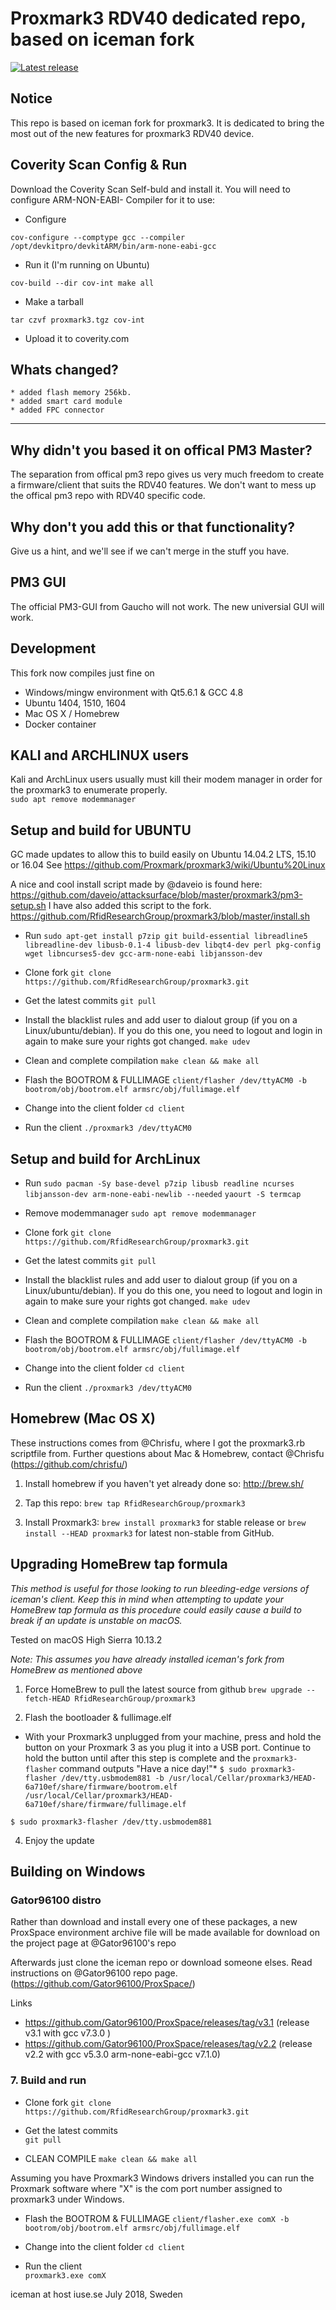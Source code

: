 Proxmark3 RDV40 dedicated repo,  based on iceman fork
===============
[![Latest release](https://img.shields.io/github/release/RfidResearchGroup/proxmark3.svg)](https://github.com/RfidResearchGroup/proxmark3/releases/latest)

## Notice      
This repo is based on iceman fork for proxmark3. It is dedicated to bring the most out of the new features for proxmark3 RDV40 device.

## Coverity Scan Config & Run
Download the Coverity Scan Self-buld and install it.
You will need to configure  ARM-NON-EABI- Compiler for it to use:

- Configure

`cov-configure --comptype gcc --compiler  /opt/devkitpro/devkitARM/bin/arm-none-eabi-gcc`

- Run it (I'm running on Ubuntu)

`cov-build --dir cov-int make all`

- Make a tarball

`tar czvf proxmark3.tgz cov-int`

- Upload it to coverity.com


## Whats changed?
	* added flash memory 256kb.
	* added smart card module
	* added FPC connector
	
---	
## Why didn't you based it on offical PM3 Master?
The separation from offical pm3 repo gives us very much freedom to create a firmware/client that suits the RDV40 features. We don't want to mess up the offical pm3 repo with RDV40 specific code.

## Why don't you add this or that functionality?
Give us a hint, and we'll see if we can't merge in the stuff you have. 
	
## PM3 GUI
The official PM3-GUI from Gaucho will not work. 
The new universial GUI will work.

## Development
This fork now compiles just fine on 
   - Windows/mingw environment with Qt5.6.1 & GCC 4.8
   - Ubuntu 1404, 1510, 1604
   - Mac OS X / Homebrew
   - Docker container

## KALI and ARCHLINUX users
Kali and ArchLinux users usually must kill their modem manager in order for the proxmark3 to enumerate properly.   
`sudo apt remove modemmanager`

## Setup and build for UBUNTU
GC made updates to allow this to build easily on Ubuntu 14.04.2 LTS, 15.10 or 16.04
See https://github.com/Proxmark/proxmark3/wiki/Ubuntu%20Linux

A nice and cool install script made by @daveio is found here: 
https://github.com/daveio/attacksurface/blob/master/proxmark3/pm3-setup.sh
I have also added this script to the fork.
https://github.com/RfidResearchGroup/proxmark3/blob/master/install.sh

- Run
`sudo apt-get install p7zip git build-essential libreadline5 libreadline-dev libusb-0.1-4 libusb-dev libqt4-dev perl pkg-config wget libncurses5-dev gcc-arm-none-eabi libjansson-dev`

- Clone fork
`git clone https://github.com/RfidResearchGroup/proxmark3.git`

- Get the latest commits
`git pull`

- Install the blacklist rules and  add user to dialout group (if you on a Linux/ubuntu/debian). If you do this one, you need to logout and login in again to make sure your rights got changed.
`make udev`

- Clean and complete compilation
`make clean && make all`
	
- Flash the BOOTROM & FULLIMAGE
`client/flasher /dev/ttyACM0 -b bootrom/obj/bootrom.elf armsrc/obj/fullimage.elf`
	
- Change into the client folder
`cd client`
	
- Run the client
`./proxmark3 /dev/ttyACM0`

## Setup and build for ArchLinux
- Run
`sudo pacman -Sy base-devel p7zip libusb readline ncurses libjansson-dev arm-none-eabi-newlib --needed`
`yaourt -S termcap`

- Remove modemmanager
`sudo apt remove modemmanager`

- Clone fork
`git clone https://github.com/RfidResearchGroup/proxmark3.git`

- Get the latest commits
`git pull`

- Install the blacklist rules and  add user to dialout group (if you on a Linux/ubuntu/debian). If you do this one, you need to logout and login in again to make sure your rights got changed.
`make udev`

- Clean and complete compilation
`make clean && make all`
	
- Flash the BOOTROM & FULLIMAGE
`client/flasher /dev/ttyACM0 -b bootrom/obj/bootrom.elf armsrc/obj/fullimage.elf`
	
- Change into the client folder
`cd client`
	
- Run the client
`./proxmark3 /dev/ttyACM0`
						   
## Homebrew (Mac OS X)
These instructions comes from @Chrisfu, where I got the proxmark3.rb scriptfile from.
Further questions about Mac & Homebrew,  contact @Chrisfu  (https://github.com/chrisfu/)

1. Install homebrew if you haven't yet already done so: http://brew.sh/

2. Tap this repo: `brew tap RfidResearchGroup/proxmark3`

3. Install Proxmark3: `brew install proxmark3` for stable release or `brew install --HEAD proxmark3` for latest non-stable from GitHub.

Upgrading HomeBrew tap formula
-----------------------------
*This method is useful for those looking to run bleeding-edge versions of iceman's client. Keep this in mind when attempting to update your HomeBrew tap formula as this procedure could easily cause a build to break if an update is unstable on macOS.* 

Tested on macOS High Sierra 10.13.2

*Note: This assumes you have already installed iceman's fork from HomeBrew as mentioned above*

1. Force HomeBrew to pull the latest source from github
`brew upgrade --fetch-HEAD RfidResearchGroup/proxmark3`
 
2. Flash the bootloader & fullimage.elf
  * With your Proxmark3 unplugged from your machine, press and hold the button on your Proxmark 3 as you plug it into a USB port. Continue to hold the button until after this step is complete and the `proxmark3-flasher` command outputs "Have a nice day!"*
   `$ sudo proxmark3-flasher /dev/tty.usbmodem881 -b /usr/local/Cellar/proxmark3/HEAD-6a710ef/share/firmware/bootrom.elf /usr/local/Cellar/proxmark3/HEAD-6a710ef/share/firmware/fullimage.elf`


`$ sudo proxmark3-flasher /dev/tty.usbmodem881 `

4. Enjoy the update


## Building on Windows

### Gator96100 distro
Rather than download and install every one of these packages, a new ProxSpace 
environment archive file will be made available for download on the project
page at @Gator96100's repo

Afterwards just clone the iceman repo or download someone elses.
Read instructions on @Gator96100 repo page. (https://github.com/Gator96100/ProxSpace/)

Links
- https://github.com/Gator96100/ProxSpace/releases/tag/v3.1   (release v3.1 with gcc v7.3.0 )
- https://github.com/Gator96100/ProxSpace/releases/tag/v2.2   (release v2.2 with gcc v5.3.0 arm-none-eabi-gcc v7.1.0)


### 7. Build and run

- Clone fork
`git clone https://github.com/RfidResearchGroup/proxmark3.git`

- Get the latest commits	
`git pull`

- CLEAN COMPILE
`make clean && make all`

Assuming you have Proxmark3 Windows drivers installed you can run the Proxmark software where "X" is the com port number assigned to proxmark3 under Windows. 
	
- Flash the BOOTROM & FULLIMAGE
`client/flasher.exe comX -b bootrom/obj/bootrom.elf armsrc/obj/fullimage.elf`
	
- Change into the client folder
`cd client`
	
- Run the client	
`proxmark3.exe comX`

iceman at host iuse.se
July 2018, Sweden

